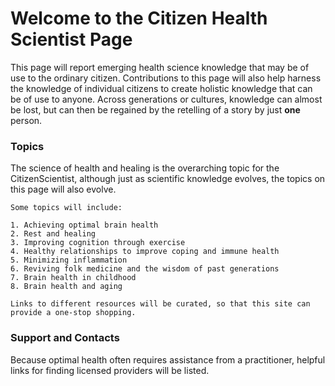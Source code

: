 # Welcome to the Citizen Health Scientist Page

This page will report emerging health science knowledge that may be of use to the ordinary citizen. Contributions to this page will also help harness the knowledge of individual citizens to create holistic knowledge that can be of use to anyone. Across generations or cultures, knowledge can almost be lost, but can then be regained by the retelling of a story by just **one** person. 

### Topics

The science of health and healing is the overarching topic for the CitizenScientist, although just as scientific knowledge evolves, the topics on this page will also evolve. 

```
Some topics will include:

1. Achieving optimal brain health 
2. Rest and healing
3. Improving cognition through exercise
4. Healthy relationships to improve coping and immune health
5. Minimizing inflammation
6. Reviving folk medicine and the wisdom of past generations
7. Brain health in childhood
8. Brain health and aging

Links to different resources will be curated, so that this site can provide a one-stop shopping.

```
### Support and Contacts

Because optimal health often requires assistance from a practitioner, helpful links for finding licensed providers will be listed. 

